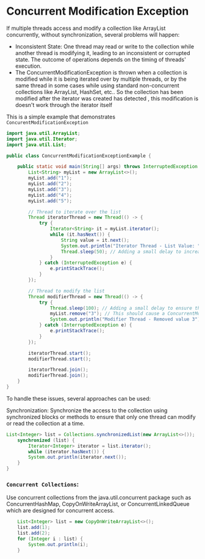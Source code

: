 # Concurrent Modification Exception

If multiple threads access and modify a collection like ArrayList concurrently, without synchronization, several problems will happen:

- Inconsistent State: One thread may read or write to the collection while another thread is modifying it, leading to an inconsistent or corrupted state. The outcome of operations depends on the timing of threads' execution.
- The ConcurrentModificationException is thrown when a collection is modified while it is being iterated over by multiple threads, or by the same thread in some cases while using standard non-concurrent collections like ArrayList, HashSet, etc.. So the collection has been modified after the iterator was created has detected , this modification is doesn't work through the iterator itself

This is a simple example that demonstrates `ConcurentModificationException`

```java
import java.util.ArrayList;
import java.util.Iterator;
import java.util.List;

public class ConcurrentModificationExceptionExample {

    public static void main(String[] args) throws InterruptedException {
        List<String> myList = new ArrayList<>();
        myList.add("1");
        myList.add("2");
        myList.add("3");
        myList.add("4");
        myList.add("5");

        // Thread to iterate over the list
        Thread iteratorThread = new Thread(() -> {
            try {
                Iterator<String> it = myList.iterator();
                while (it.hasNext()) {
                    String value = it.next();
                    System.out.println("Iterator Thread - List Value: " + value);
                    Thread.sleep(50); // Adding a small delay to increase chance of concurrent modification
                }
            } catch (InterruptedException e) {
                e.printStackTrace();
            }
        });

        // Thread to modify the list
        Thread modifierThread = new Thread(() -> {
            try {
                Thread.sleep(100); // Adding a small delay to ensure the iterator starts first
                myList.remove("3"); // This should cause a ConcurrentModificationException
                System.out.println("Modifier Thread - Removed value 3");
            } catch (InterruptedException e) {
                e.printStackTrace();
            }
        });

        iteratorThread.start();
        modifierThread.start();

        iteratorThread.join();
        modifierThread.join();
    }
}

```

To handle these issues, several approaches can be used:

Synchronization: Synchronize the access to the collection using synchronized blocks or methods to ensure that only one thread can modify or read the collection at a time.

```java
List<Integer> list = Collections.synchronizedList(new ArrayList<>());
    synchronized (list) {
        Iterator<Integer> iterator = list.iterator();
        while (iterator.hasNext()) {
        System.out.println(iterator.next());
    }
}
```

### `Concurrent Collections`: 
Use concurrent collections from the java.util.concurrent package such as ConcurrentHashMap, CopyOnWriteArrayList, or ConcurrentLinkedQueue which are designed for concurrent access.

```java
    List<Integer> list = new CopyOnWriteArrayList<>();
    list.add(1);
    list.add(2);
    for (Integer i : list) {
        System.out.println(i);
    }
```

<!-- Explicit Locks: Use ReentrantLock to provide more granular control over synchronization, allowing more complex concurrency control scenarios than synchronized blocks.

```java
List<Integer> list = new ArrayList<>();
ReentrantLock lock = new ReentrantLock();
lock.lock();
try {
    list.add(1);
    list.add(2);
} finally {
    lock.unlock();
}
```

Atomic Variables: For simple operations on single variables, use atomic classes like AtomicInteger, AtomicLong, or AtomicReference to ensure atomicity without using explicit synchronization.

```java
AtomicInteger atomicInteger = new AtomicInteger(0);
atomicInteger.incrementAndGet();
```

Avoid Shared State: Design the application to avoid shared mutable state where possible. Instead, use immutable objects or pass copies of objects to avoid direct modification.

```java
List<Integer> list = Collections.unmodifiableList(Arrays.asList(1, 2, 3));
for (Integer i : list) {
System.out.println(i);
}
``` -->
